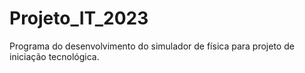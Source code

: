 # Projeto_IT_2023
Programa do desenvolvimento do simulador de física para projeto de iniciação tecnológica.
